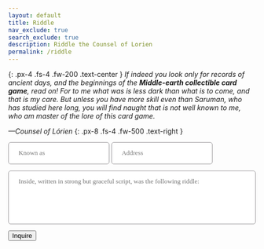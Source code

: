 ```yaml
---
layout: default
title: Riddle
nav_exclude: true
search_exclude: true
description: Riddle the Counsel of Lorien 
permalink: /riddle
---
```


<style>
  input[type="text"],
input[type="email"],
textarea {
  padding: 1em 1.5em;
  border: 1px solid #959396;
  border-radius: 5px;
  margin-bottom: 1em;
  font-family: timesnewroman, "Times New Roman", times, baskerville, georgia,
    serif;
}

textarea {
  width: 100%;
  resize: none;
}
  </style>

{: .px-4 .fs-4 .fw-200 .text-center }
<i>If indeed you look only for records of ancient days, and the beginnings of the <b>Middle-earth collectible card game</b>, read on! For to me what was is less dark than what is to come, and that is my care. But unless you have more skill even than Saruman, who has studied here long, you will find naught that is not well known to me, who am master of the lore of this card game.</i>

<i>—Counsel of Lórien</i>
{: .px-8 .fs-4 .fw-500 .text-right }

<form method="post" action="https://forms.un-static.com/forms/870c9fca8c1e2d184592d226cb8a21c725eed1a1">
  <input type="text" name="name" placeholder="Known as" required>
  <input type="email" name="email" placeholder="Address" required>
  <textarea name="message" placeholder="Inside, written in strong but graceful script, was the following riddle:" cols="50" rows="5" required></textarea>
  <br>
  <button type="submit" class="btn">Inquire</button>
</form>
